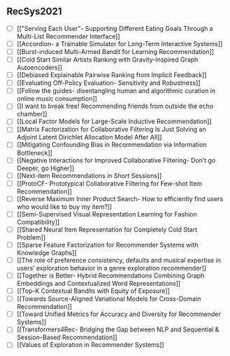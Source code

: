 ## RecSys2021
- [ ] [["Serving Each User"- Supporting Different Eating Goals Through a Multi-List Recommender Interface]]
- [ ] [[Accordion- a Trainable Simulator for Long-Term Interactive Systems]]
- [ ] [[Burst-induced Multi-Armed Bandit for Learning Recommendation]]
- [ ] [[Cold Start Similar Artists Ranking with Gravity-Inspired Graph Autoencoders]]
- [ ] [[Debiased Explainable Pairwise Ranking from Implicit Feedback]]
- [ ] [[Evaluating Off-Policy Evaluation- Sensitivity and Robustness]]
- [ ] [[Follow the guides- disentangling human and algorithmic curation in online music consumption]]
- [ ] [[I want to break free! Recommending friends from outside the echo chamber]]
- [ ] [[Local Factor Models for Large-Scale Inductive Recommendation]]
- [ ] [[Matrix Factorization for Collaborative Filtering Is Just Solving an Adjoint Latent Dirichlet Allocation Model After All]]
- [ ] [[Mitigating Confounding Bias in Recommendation via Information Bottleneck]]
- [ ] [[Negative Interactions for Improved Collaborative Filtering- Don’t go Deeper, go Higher]]
- [ ] [[Next-item Recommendations in Short Sessions]]
- [ ] [[ProtoCF- Prototypical Collaborative Filtering for Few-shot Item Recommendation]]
- [ ] [[Reverse Maximum Inner Product Search- How to efficiently find users who would like to buy my item?]]
- [ ] [[Semi-Supervised Visual Representation Learning for Fashion Compatibility]]
- [ ] [[Shared Neural Item Representation for Completely Cold Start Problem]]
- [ ] [[Sparse Feature Factorization for Recommender Systems with Knowledge Graphs]]
- [ ] [[The role of preference consistency, defaults and musical expertise in users’ exploration behavior in a genre exploration recommender]]
- [ ] [[Together is Better- Hybrid Recommendations Combining Graph Embeddings and Contextualized Word Representations]]
- [ ] [[Top-K Contextual Bandits with Equity of Exposure]]
- [ ] [[Towards Source-Aligned Variational Models for Cross-Domain Recommendation]]
- [ ] [[Toward Unified Metrics for Accuracy and Diversity for Recommender Systems]]
- [ ] [[Transformers4Rec- Bridging the Gap between NLP and Sequential & Session-Based Recommendation]]
- [ ] [[Values of Exploration in Recommender Systems]]